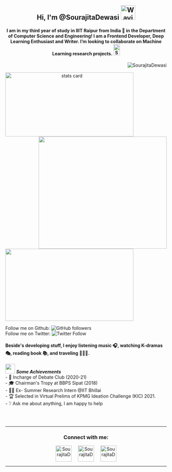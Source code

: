 <h2 align="center"> Hi, I'm @SourajitaDewasi <img src="https://raw.githubusercontent.com/nixin72/nixin72/master/wave.gif" alt="Waving hand animated gif"
         height="45"
         width="45" /></h2>
       
<h4 align="center">
I am in my third year of study in IIIT Raipur from India 📍 in the Department of Computer Science and Engineering! I am a Frontend Developer, Deep Learning Enthusiast and Writer. I’m looking to collaborate on Machine Learning research projects. <img src="https://github.com/kohler/gifsicle/blob/master/logo.gif" alt="SourajitaDewasi"
         height="35"
         width="20" />
</h4>
<p align="right"> <img src="https://komarev.com/ghpvc/?username=SourajitaDewasi&label=Profile%20views&color=0e75b6&style=flat" alt="SourajitaDewasi" /> </p>
<p>
<a align= "center" href="https://github.com/SourajitaDewasi">
<img alt= "stats card" height="200px" width="400" src="https://github-readme-streak-stats.herokuapp.com/?user=SourajitaDewasi&theme=radical">
<img align="right" height="350" width="400" src="https://data.whicdn.com/images/222319615/original.gif" /> </a>
</p>
<img height="225px" width="400" src="https://github-readme-stats.vercel.app/api?username=SourajitaDewasi&count_private=true&theme=radical&show_icons=true" />

Follow me on Github: ![GitHub followers](https://img.shields.io/github/followers/SourajitaDewasi?label=Follow&style=social)
<br>Follow me on Twitter: ![Twitter Follow](https://img.shields.io/twitter/follow/SourajitaD?label=Follow&style=social)  
         
<h4> Beside's developing stuff, I enjoy listening music 🎧, watching K-dramas🎭, reading book 📚, and traveling 🚵🏾‍♂️. </h4>

<img src="https://media.giphy.com/media/ObNTw8Uzwy6KQ/giphy.gif" width="30px">&nbsp;***Some Achievements***
<br>- 💭 Incharge of Debate Club (2020-21)
<br>- 🎓 Chairman's Tropy at BBPS Sipat (2018)
<br>- 👨‍💻 Ex- Summer Research Intern @IIT Bhillai
<br>- 🏆 Selected in Virtual Prelims of KPMG Ideation Challenge (KIC) 2021.
<br>- ❔ Ask me about anything, I am happy to help
</hr>
<br><br>

<hr>
<h3 align="center">Connect with me:</h3>
<p align="center">
<a href="https://twitter.com/SourajitaD" target="blank"><img align="center" src="https://cdn-icons-png.flaticon.com/512/124/124021.png" alt="SourajitaD" height="50" width="50" /></a> &nbsp;&nbsp;&nbsp;
<a href="https://www.linkedin.com/in/sourajita-dewasi-52b3b4193/" target="blank"><img align="center" src="https://cdn-icons-png.flaticon.com/512/174/174857.png" alt="SourajitaD" height="50" width="50" /></a>&nbsp;&nbsp;&nbsp;&nbsp;
<a href="https://www.yourquote.in/sourajita-d-smae/quotes" target="blank"><img align="center" src="https://www.yourquote.in/icon512.png" alt="SourajitaD" height="50" width="50" /></a>
</p>
</hr>

<hr>
<!---
SourajitaDewasi/SourajitaDewasi is a ✨ special ✨ repository because its `README.md` (this file) appears on your GitHub profile.
You can click the Preview link to take a look at your changes.
--->
